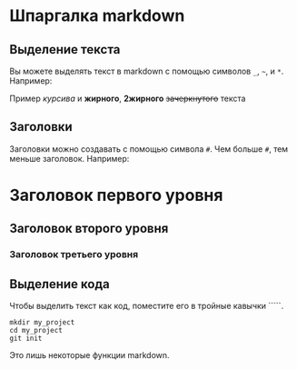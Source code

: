 # Шпаргалка markdown

## Выделение текста

Вы можете выделять текст в markdown с помощью символов `_`, `~`, и `*`. Например:

Пример _курсива_ и **жирного**, __2жирного__ ~~зачеркнутого~~ текста

## Заголовки

Заголовки можно создавать с помощью символа `#`. Чем больше `#`, тем меньше заголовок. Например:

# Заголовок первого уровня
## Заголовок второго уровня
### Заголовок третьего уровня

## Выделение кода

Чтобы выделить текст как код, поместите его в тройные кавычки `````. 

```
mkdir my_project
cd my_project
git init
```
Это лишь некоторые функции markdown. 
